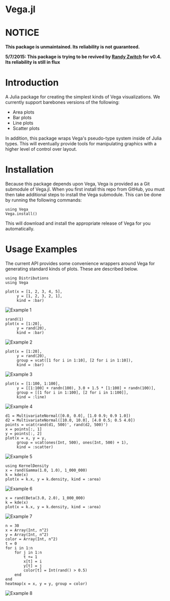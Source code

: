 Vega.jl
=======

# NOTICE

**This package is unmaintained. Its reliability is not guaranteed.**

**5/7/2015: This package is trying to be revived by [Randy Zwitch](https://github.com/randyzwitch) for v0.4. Its reliability is still in flux**

# Introduction

A Julia package for creating the simplest kinds of Vega visualizations. We currently support barebones versions of the following:

* Area plots
* Bar plots
* Line plots
* Scatter plots

In addition, this package wraps Vega's pseudo-type system inside of Julia types. This will eventually provide tools for manipulating graphics with a higher level of control over layout.

# Installation

Because this package depends upon Vega, Vega is provided as a Git submodule of Vega.jl. When you first install this repo from GitHub, you must then take additional steps to install the Vega submodule. This can be done by running the following commands:

	using Vega
	Vega.install()

This will download and install the appropriate release of Vega for you automatically.

# Usage Examples

The current API provides some convenience wrappers around Vega for generating standard kinds of plots. These are described below.

	using Distributions
	using Vega

	plot(x = [1, 2, 3, 4, 5],
		 y = [1, 2, 3, 2, 1],
		 kind = :bar)

![Example 1](content/demo1.jpg)

	srand(1)
	plot(x = [1:20],
		 y = rand(20),
		 kind = :bar)

![Example 2](content/demo2.jpg)

	plot(x = [1:20],
		 y = rand(20),
		 group = vcat([1 for i in 1:10], [2 for i in 1:10]),
		 kind = :bar)

![Example 3](content/demo3.jpg)

	plot(x = [1:100, 1:100],
		 y = [[1:100] + randn(100), 3.0 + 1.5 * [1:100] + randn(100)],
		 group = [[1 for i in 1:100], [2 for i in 1:100]],
		 kind = :line)

![Example 4](content/demo4.jpg)

	d1 = MultivariateNormal([0.0, 0.0], [1.0 0.9; 0.9 1.0])
	d2 = MultivariateNormal([10.0, 10.0], [4.0 0.5; 0.5 4.0])
	points = vcat(rand(d1, 500)', rand(d2, 500)')
	x = points[:, 1]
	y = points[:, 2]
	plot(x = x, y = y,
		 group = vcat(ones(Int, 500), ones(Int, 500) + 1),
		 kind = :scatter)

![Example 5](content/demo5.jpg)

	using KernelDensity
	x = rand(Gamma(1.0, 1.0), 1_000_000)
	k = kde(x)
	plot(x = k.x, y = k.density, kind = :area)

![Example 6](content/demo6.jpg)

	x = rand(Beta(3.0, 2.0), 1_000_000)
	k = kde(x)
	plot(x = k.x, y = k.density, kind = :area)

![Example 7](content/demo7.jpg)

	n = 30
	x = Array(Int, n^2)
	y = Array(Int, n^2)
	color = Array(Int, n^2)
	t = 0
	for i in 1:n
	    for j in 1:n
	        t += 1
	        x[t] = i
	        y[t] = j
	        color[t] = Int(rand() > 0.5)
	    end
	end
	heatmap(x = x, y = y, group = color)

![Example 8](content/heatmap.png)
